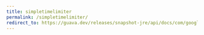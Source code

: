 ```yaml
---
title: simpletimelimiter
permalink: /simpletimelimiter/
redirect_to: https://guava.dev/releases/snapshot-jre/api/docs/com/google/common/util/concurrent/SimpleTimeLimiter.html
---
```

